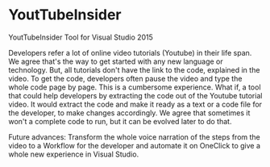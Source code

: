 # YoutTubeInsider
YoutTubeInsider Tool for Visual Studio 2015

Developers refer a lot of online video tutorials (Youtube) in their life span. We agree that's the way to get started with any new language or technology. But, all tutorials don't have the link to the code, explained in the video. To get the code, developers often pause the video and type the whole code page by page. This is a cumbersome experience. What if, a tool that could help developers by extracting the code out of the Youtube tutorial video. It would extract the code and make it ready as a text or a code file for the developer, to make changes accordingly. We agree that sometimes it won't a complete code to run, but it can be evolved later to do that.

 

Future advances: Transform the whole voice narration of the steps from the video to a Workflow for the developer and automate it on OneClick to give a whole new experience in Visual Studio.
